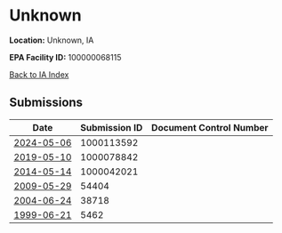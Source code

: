 # Unknown

**Location:** Unknown, IA

**EPA Facility ID:** 100000068115

[Back to IA Index](../../index.md)

## Submissions

| Date | Submission ID | Document Control Number |
|------|--------------|-------------------------|
| [2024-05-06](submissions/1000113592.md) | 1000113592 |  |
| [2019-05-10](submissions/1000078842.md) | 1000078842 |  |
| [2014-05-14](submissions/1000042021.md) | 1000042021 |  |
| [2009-05-29](submissions/54404.md) | 54404 |  |
| [2004-06-24](submissions/38718.md) | 38718 |  |
| [1999-06-21](submissions/5462.md) | 5462 |  |
